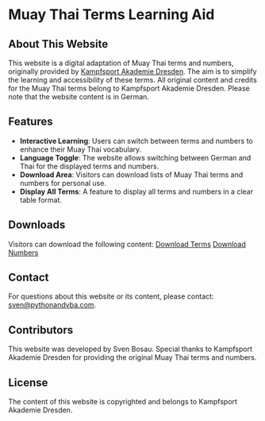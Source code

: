 # Muay Thai Terms Learning Aid

## About This Website

This website is a digital adaptation of Muay Thai terms and numbers, originally provided by [Kampfsport Akademie Dresden](https://kampfsport-akademie.de/). The aim is to simplify the learning and accessibility of these terms. All original content and credits for the Muay Thai terms belong to Kampfsport Akademie Dresden. Please note that the website content is in German.

## Features

- **Interactive Learning**: Users can switch between terms and numbers to enhance their Muay Thai vocabulary.
- **Language Toggle**: The website allows switching between German and Thai for the displayed terms and numbers.
- **Download Area**: Visitors can download lists of Muay Thai terms and numbers for personal use.
- **Display All Terms**: A feature to display all terms and numbers in a clear table format.

## Downloads

Visitors can download the following content:
[Download Terms](https://raw.githubusercontent.com/sven-bo/MuayThaiTermsApp/main/assets/static/Begriffe_Muay_Thai.jpg)
[Download Numbers](https://raw.githubusercontent.com/sven-bo/MuayThaiTermsApp/main/assets/static/Zahlen_Muay_Thai.jpg)


## Contact

For questions about this website or its content, please contact: [sven@pythonandvba.com](mailto:sven@pythonandvba.com).

## Contributors

This website was developed by Sven Bosau. Special thanks to Kampfsport Akademie Dresden for providing the original Muay Thai terms and numbers.

## License

The content of this website is copyrighted and belongs to Kampfsport Akademie Dresden.
